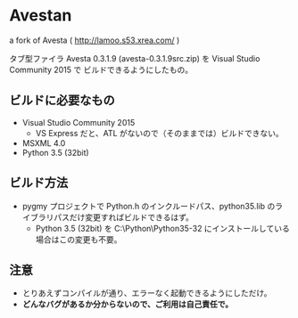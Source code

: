 # Avestan
a fork of Avesta ( http://lamoo.s53.xrea.com/ )

タブ型ファイラ Avesta 0.3.1.9 (avesta-0.3.1.9src.zip) を Visual Studio Community 2015 で
ビルドできるようにしたもの。


## ビルドに必要なもの
* Visual Studio Community 2015
  * VS Express だと、ATL がないので（そのままでは）ビルドできない。
* MSXML 4.0
* Python 3.5 (32bit)

## ビルド方法
* pygmy プロジェクトで Python.h のインクルードパス、python35.lib のライブラリパスだけ変更すればビルドできるはず。
  * Python 3.5 (32bit) を C:\Python\Python35-32 にインストールしている場合はこの変更も不要。

## 注意
* とりあえずコンパイルが通り、エラーなく起動できるようにしただけ。
* **どんなバグがあるか分からないので、ご利用は自己責任で。**
